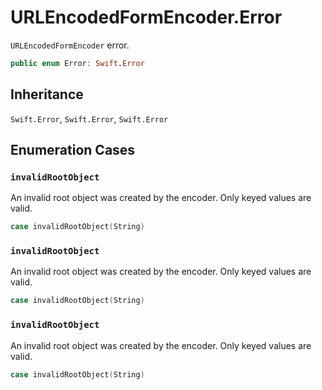 # URLEncodedFormEncoder.Error

`URLEncodedFormEncoder` error.

``` swift
public enum Error: Swift.Error 
```

## Inheritance

`Swift.Error`, `Swift.Error`, `Swift.Error`

## Enumeration Cases

### `invalidRootObject`

An invalid root object was created by the encoder. Only keyed values are valid.

``` swift
case invalidRootObject(String)
```

### `invalidRootObject`

An invalid root object was created by the encoder. Only keyed values are valid.

``` swift
case invalidRootObject(String)
```

### `invalidRootObject`

An invalid root object was created by the encoder. Only keyed values are valid.

``` swift
case invalidRootObject(String)
```
